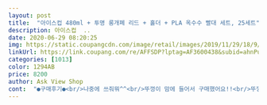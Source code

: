 ```yaml
---
layout: post 
title:  "아이스컵 480ml + 투명 롱개폐 리드 + 홀더 + PLA 옥수수 빨대 세트, 25세트" 
description: 아이스컵  ..
date: 2020-06-29 08:20:25 
img: https://static.coupangcdn.com/image/retail/images/2019/11/29/18/9/eb9f7a25-b479-40b7-8402-e48bee7a8c33.jpg 
linkUrl: https://link.coupang.com/re/AFFSDP?lptag=AF3600438&subid=ahnPublicAsk&pageKey=1060825804&itemId=2005122275&vendorItemId=70005057349&traceid=V0-113-2558187393481c17 
categories: [1013] 
color: 1294AB 
price: 8200 
author: Ask View Shop 
cont:  "●구매후기●<br/>나중에 쓰줘뭐^^<br/>뚜껑이 맘에 들어서 구매했어요!!<br/>뚜껑이 젤 맘에 드네요.<br/> 빨대 없이도 이용할수 있어서.<br/>.<br/><br/>빨대 안쓸려고 샀는데 빨대가 같이오는 바람에<br/>아아의 계절이와서 주문했습니다^^<br/>아침에 캡슐커피 내려서 먹으려구요^^<br/>" 
---
```

